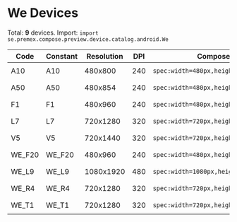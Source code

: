 # We Devices

Total: **9** devices. Import: `import se.premex.compose.preview.device.catalog.android.We`

| Code | Constant | Resolution | DPI | Compose Spec | Preview Usage |
|------|----------|------------|-----|-------------|---------------|
| A10 | A10 | 480x800 | 240 | `spec:width=480px,height=800px,dpi=240` | `@Preview(device = We.A10)` |
| A50 | A50 | 480x854 | 240 | `spec:width=480px,height=854px,dpi=240` | `@Preview(device = We.A50)` |
| F1 | F1 | 480x960 | 240 | `spec:width=480px,height=960px,dpi=240` | `@Preview(device = We.F1)` |
| L7 | L7 | 720x1280 | 320 | `spec:width=720px,height=1280px,dpi=320` | `@Preview(device = We.L7)` |
| V5 | V5 | 720x1440 | 320 | `spec:width=720px,height=1440px,dpi=320` | `@Preview(device = We.V5)` |
| WE_F20 | WE_F20 | 480x960 | 240 | `spec:width=480px,height=960px,dpi=240` | `@Preview(device = We.WE_F20)` |
| WE_L9 | WE_L9 | 1080x1920 | 480 | `spec:width=1080px,height=1920px,dpi=480` | `@Preview(device = We.WE_L9)` |
| WE_R4 | WE_R4 | 720x1280 | 320 | `spec:width=720px,height=1280px,dpi=320` | `@Preview(device = We.WE_R4)` |
| WE_T1 | WE_T1 | 720x1280 | 320 | `spec:width=720px,height=1280px,dpi=320` | `@Preview(device = We.WE_T1)` |

<!-- Generated automatically. Do not edit manually. -->
